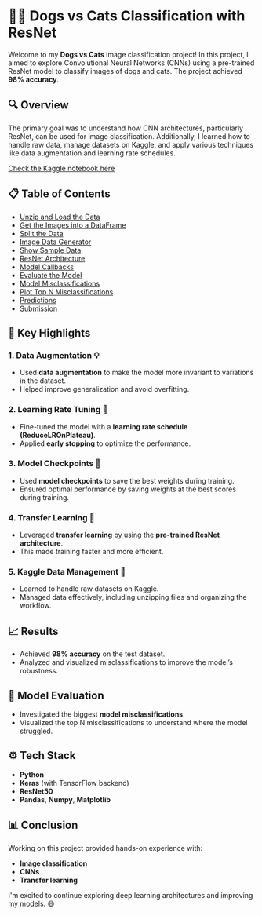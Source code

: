# 🐶🐱 Dogs vs Cats Classification with ResNet

Welcome to my **Dogs vs Cats** image classification project! In this project, I aimed to explore Convolutional Neural Networks (CNNs) using a pre-trained ResNet model to classify images of dogs and cats. The project achieved **98% accuracy**.

## 🔍 Overview
The primary goal was to understand how CNN architectures, particularly ResNet, can be used for image classification. Additionally, I learned how to handle raw data, manage datasets on Kaggle, and apply various techniques like data augmentation and learning rate schedules.

[Check the Kaggle notebook here](https://www.kaggle.com/code/alaagaberh/dogs-vs-cats-resnet-98)

## 📋 Table of Contents
- [Unzip and Load the Data](#unzip-and-load-the-data)
- [Get the Images into a DataFrame](#get-the-images-into-a-dataframe)
- [Split the Data](#split-the-data)
- [Image Data Generator](#image-data-generator)
- [Show Sample Data](#show-sample-data)
- [ResNet Architecture](#resnet-architecture)
- [Model Callbacks](#model-callbacks)
- [Evaluate the Model](#evaluate-the-model)
- [Model Misclassifications](#model-misclassifications)
- [Plot Top N Misclassifications](#plot-top-n-misclassifications)
- [Predictions](#predictions)
- [Submission](#submission)

## 🚀 Key Highlights

### 1. Data Augmentation 💡
- Used **data augmentation** to make the model more invariant to variations in the dataset. 
- Helped improve generalization and avoid overfitting.

### 2. Learning Rate Tuning 🔑
- Fine-tuned the model with a **learning rate schedule (ReduceLROnPlateau)**.
- Applied **early stopping** to optimize the performance.

### 3. Model Checkpoints 📍
- Used **model checkpoints** to save the best weights during training.
- Ensured optimal performance by saving weights at the best scores during training.

### 4. Transfer Learning 🧠
- Leveraged **transfer learning** by using the **pre-trained ResNet architecture**.
- This made training faster and more efficient.

### 5. Kaggle Data Management 📂
- Learned to handle raw datasets on Kaggle.
- Managed data effectively, including unzipping files and organizing the workflow.

## 📈 Results
- Achieved **98% accuracy** on the test dataset.
- Analyzed and visualized misclassifications to improve the model’s robustness.

## 🔬 Model Evaluation
- Investigated the biggest **model misclassifications**.
- Visualized the top N misclassifications to understand where the model struggled.

## ⚙️ Tech Stack
- **Python**
- **Keras** (with TensorFlow backend)
- **ResNet50**
- **Pandas**, **Numpy**, **Matplotlib**

## 📊 Conclusion
Working on this project provided hands-on experience with:
- **Image classification**
- **CNNs**
- **Transfer learning**

I'm excited to continue exploring deep learning architectures and improving my models. 😄
